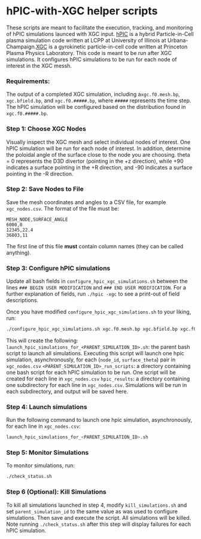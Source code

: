# hPIC-with-XGC helper scripts

These scripts are meant to facilitate the execution, tracking, and monitoring of hPIC simulations launced with XGC input.
[hPIC](https://www.sciencedirect.com/science/article/abs/pii/S0010465518301012?via%3Dihub) is a hybrid Particle-in-Cell plasma simulation code written at LCPP at University of Illinois at Urbana-Champaign.[XGC](https://hbps.pppl.gov/computing/xgc-1) is a gyrokinetic particle-in-cell code written at Princeton Plasma Physics Laboratory. This code is meant to be run after XGC simulations. It configures hPIC simulations to be run for each node of interest in the XGC messh.

### Requirements:
The output of a completed XGC simulation, including a`xgc.f0.mesh.bp`, `xgc.bfield.bp`, and `xgc.f0.#####.bp`, where `#####` represents the time step. The hPIC simulation will be configured based on the distribution found in `xgc.f0.#####.bp`.

### Step 1: Choose XGC Nodes
Visually inspect the XGC mesh and select individual nodes of interest. One hPIC simulation will be run for each node of interest. In addition, determine the poloidal angle of the surface close to the node you are choosing. theta = 0 represents the D3D divertor (pointing in the +z direction), while +90 indicates a surface pointing in the +R direction, and -90 indicates a surface pointing in the -R direction.

### Step 2: Save Nodes to File
Save the mesh coordinates and angles to a CSV file, for example `xgc_nodes.csv`. The format of the file must be:
```
MESH_NODE,SURFACE_ANGLE
6000,0
12345,22.4
36803,11
```

The first line of this file **must** contain column names (they can be called anything).

### Step 3: Configure hPIC simulations
Update all bash fields in `configure_hpic_xgc_simulations.sh` between the lines `### BEGIN USER MODIFICATION` and `### END USER MODIFICATION`. For a further
explanation of fields, run `./hpic -xgc` to see a print-out of field descriptions.

Once you have modified `configure_hpic_xgc_simulations.sh` to your liking, run:
```bash
./configure_hpic_xgc_simulations.sh xgc.f0.mesh.bp xgc.bfield.bp xgc.f0.#####.bp xgc_nodes.csv.
```

This will create the following:
`launch_hpic_simulations_for_<PARENT_SIMULATION_ID>.sh`: the parent bash script to launch all simulations. Executing this script will launch one hpic simulation, asynchronously, for each (`node_id`, `surface_theta`) pair in `xgc_nodes.csv`
`<PARENT_SIMULATION_ID>_run_scripts`: a directory containing one bash script for each hPIC simulation to be run. One script will be created for each line in `xgc_nodes.csv`
`hpic_results`: a directory containing one subdirectory for each line in `xgc_nodes.csv`. Simulations will be run in each subdirectory, and output will be saved here.

### Step 4: Launch simulations
Run the following command to launch one hpic simulation, asynchronously, for each line in `xgc_nodes.csv`:
```bash
launch_hpic_simulations_for_<PARENT_SIMULATION_ID>.sh
```

### Step 5: Monitor Simulations
To monitor simulations, run:
```bash
./check_status.sh
```

### Step 6 (Optional): Kill Simulations
To kill all simulations launched in step 4, modify `kill_simulations.sh` and set `parent_simulation_id` to the same value as was used to configure simulations. Then save and execute the script. All simulations will be killed. Note running `./check_status.sh` after this step will display failures for each hPIC simulation.

